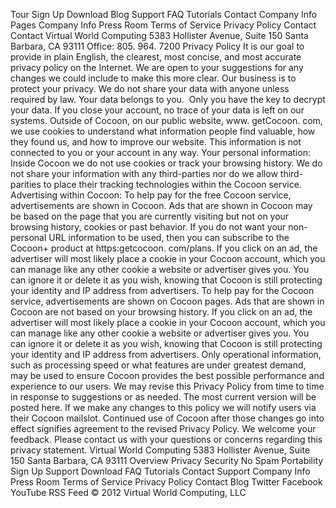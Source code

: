 Tour Sign Up Download Blog Support FAQ Tutorials Contact Company Info Pages Company Info Press Room Terms of Service Privacy Policy Contact Contact Virtual World Computing 5383 Hollister Avenue, Suite 150 Santa Barbara, CA 93111 Office: 805. 964. 7200 Privacy Policy It is our goal to provide in plain English, the clearest, most concise, and most accurate privacy policy on the Internet. We are open to your suggestions for any changes we could include to make this more clear. Our business is to protect your privacy. We do not share your data with anyone unless required by law. Your data belongs to you.  Only you have the key to decrypt your data. If you close your account, no trace of your data is left on our systems. Outside of Cocoon, on our public website, www. getCocoon. com, we use cookies to understand what information people find valuable, how they found us, and how to improve our website. This information is not connected to you or your account in any way. Your personal information: Inside Cocoon we do not use cookies or track your browsing history. We do not share your information with any third-parties nor do we allow third-parities to place their tracking technologies within the Cocoon service. Advertising within Cocoon: To help pay for the free Cocoon service, advertisements are shown in Cocoon. Ads that are shown in Cocoon may be based on the page that you are currently visiting but not on your browsing history, cookies or past behavior. If you do not want your non-personal URL information to be used, then you can subscribe to the Cocoon+ product at https:getcocoon. com/plans. If you click on an ad, the advertiser will most likely place a cookie in your Cocoon account, which you can manage like any other cookie a website or advertiser gives you. You can ignore it or delete it as you wish, knowing that Cocoon is still protecting your identity and IP address from advertisers. To help pay for the Cocoon service, advertisements are shown on Cocoon pages. Ads that are shown in Cocoon are not based on your browsing history. If you click on an ad, the advertiser will most likely place a cookie in your Cocoon account, which you can manage like any other cookie a website or advertiser gives you. You can ignore it or delete it as you wish, knowing that Cocoon is still protecting your identity and IP address from advertisers. Only operational information, such as processing speed or what features are under greatest demand, may be used to ensure Cocoon provides the best possible performance and experience to our users. We may revise this Privacy Policy from time to time in response to suggestions or as needed. The most current version will be posted here. If we make any changes to this policy we will notify users via their Cocoon mailslot. Continued use of Cocoon after those changes go into effect signifies agreement to the revised Privacy Policy. We welcome your feedback. Please contact us with your questions or concerns regarding this privacy statement. Virtual World Computing 5383 Hollister Avenue, Suite 150 Santa Barbara, CA 93111 Overview Privacy Security No Spam Portability Sign Up Support Download FAQ Tutorials Contact Support Company Info Press Room Terms of Service Privacy Policy Contact Blog Twitter Facebook YouTube RSS Feed © 2012 Virtual World Computing, LLC